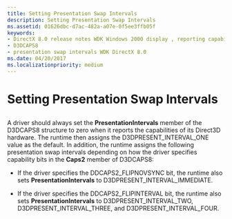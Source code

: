```yaml
---
title: Setting Presentation Swap Intervals
description: Setting Presentation Swap Intervals
ms.assetid: 01626dbc-d7ac-482a-a07e-0f5ee3ffb05f
keywords:
- DirectX 8.0 release notes WDK Windows 2000 display , reporting capabilities
- D3DCAPS8
- presentation swap intervals WDK DirectX 8.0
ms.date: 04/20/2017
ms.localizationpriority: medium
---
```


# Setting Presentation Swap Intervals


## <span id="ddk_setting_presentation_swap_intervals_gg"></span><span id="DDK_SETTING_PRESENTATION_SWAP_INTERVALS_GG"></span>


A driver should always set the **PresentationIntervals** member of the D3DCAPS8 structure to zero when it reports the capabilities of its Direct3D hardware. The runtime then assigns the D3DPRESENT\_INTERVAL\_ONE value as the default. In addition, the runtime assigns the following presentation swap intervals depending on how the driver specifies capability bits in the **Caps2** member of D3DCAPS8:

-   If the driver specifies the DDCAPS2\_FLIPNOVSYNC bit, the runtime also sets **PresentationIntervals** to D3DPRESENT\_INTERVAL\_IMMEDIATE.

-   If the driver specifies the DDCAPS2\_FLIPINTERVAL bit, the runtime also sets **PresentationIntervals** to D3DPRESENT\_INTERVAL\_TWO, D3DPRESENT\_INTERVAL\_THREE, and D3DPRESENT\_INTERVAL\_FOUR.

 

 





